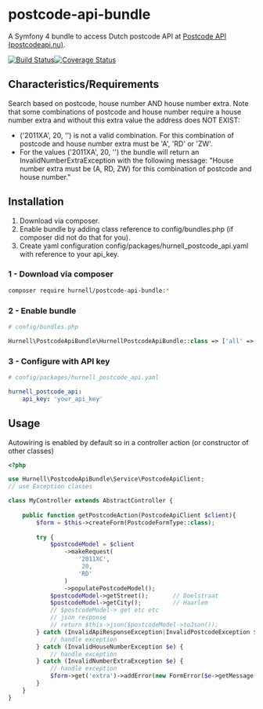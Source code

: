 
# postcode-api-bundle

A Symfony 4 bundle to access Dutch postcode API at [Postcode API (postcodeapi.nu)](https://www.postcodeapi.nu/).

[![Build Status](https://travis-ci.org/hurnell/postcode-api-bundle.svg?branch=master)](https://travis-ci.org/hurnell/postcode-api-bundle)[![Coverage Status](https://coveralls.io/repos/github/hurnell/postcode-api-bundle/badge.svg)](https://coveralls.io/github/hurnell/postcode-api-bundle)

## Characteristics/Requirements
Search based on postcode, house number AND house number extra. Note that some combinations of postcode and house number require a house number extra and without this extra value the address does NOT EXIST:
* ('2011XA', 20, '') is not a valid combination. For this combination  of postcode and house number extra must be 'A', 'RD' or 'ZW'.
* For the values ('2011XA', 20, '') the bundle will return an InvalidNumberExtraException with the following message: "House number extra must be (A, RD, ZW) for this combination of postcode and house number."

## Installation
1. Download via composer.
2. Enable bundle by adding class reference to config/bundles.php (if composer did not do that for you).
3. Create yaml configuration config/packages/hurnell_postcode_api.yaml with reference to your api_key.

### 1 - Download via composer
```bash
composer require hurnell/postcode-api-bundle:*
```
### 2 - Enable bundle
```php
# config/bundles.php

Hurnell\PostcodeApiBundle\HurnellPostcodeApiBundle::class => ['all' => true],
```
### 3 - Configure with API key
```yaml
# config/packages/hurnell_postcode_api.yaml

hurnell_postcode_api:
    api_key: 'your_api_key'
```

## Usage

Autowiring is enabled by default so in a controller action (or constructor of other classes)
```php
<?php

use Hurnell\PostcodeApiBundle\Service\PostcodeApiClient;
// use Exception classes

class MyController extends AbstractController {
    
    public function getPostcodeAction(PostcodeApiClient $client){
        $form = $this->createForm(PostcodeFormType::class);
        
        try {
            $postcodeModel = $client
                ->makeRequest(
                    '2011XC',
                     20,
                    'RD'
                )
                ->populatePostcodeModel();
            $postcodeModel->getStreet();       // Doelstraat
            $postcodeModel->getCity();         // Haarlem
            // $postcodeModel-> get etc etc
            // json response
            // return $this->json($postcodeModel->toJson());
        } catch (InvalidApiResponseException|InvalidPostcodeException $e) {
            // handle exception
        } catch (InvalidHouseNumberException $e) {
            // handle exception
        } catch (InvalidNumberExtraException $e) {
            // handle exception
            $form->get('extra')->addError(new FormError($e->getMessage()));
        }
    }
}
```



